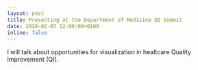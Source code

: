 ```yaml
---
layout: post
title: Presenting at the Department of Medicine QI Summit
date: 2020-02-07 12:00:00+0100
inline: false
---
```

I will talk about opportunities for visualization in healtcare Quality Improvement (QI).

